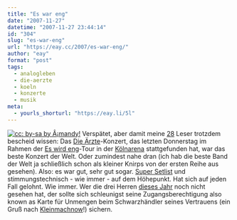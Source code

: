 ```yaml
---
title: "Es war eng"
date: "2007-11-27"
datetime: "2007-11-27 23:44:14"
id: "304"
slug: "es-war-eng"
url: "https://eay.cc/2007/es-war-eng/"
author: "eay"
format: "post"
tags:
  - analogleben
  - die-aerzte
  - koeln
  - konzerte
  - musik
meta:
  - yourls_shorturl: "https://eay.li/5l"
---
```


[![](/uploads/2007/eswareng.jpg "cc: by-sa by Â¡mandy!")](http://www.flickr.com/photos/ydnam/2067162168/) Verspätet, aber damit meine [28](//eay.cc/2007/volkszahlung/) Leser trotzdem bescheid wissen: Das [Die Ärzte](http://aerztepedia.de/)\-Konzert, das letzten Donnerstag im Rahmen der [Es wird eng](//eay.cc/2007/ein-leben-fur-die-arzte/)\-Tour in der [Kölnarena](http://de.wikipedia.org/wiki/K%C3%B6lnarena) stattgefunden hat, war das beste Konzert der Welt. Oder zumindest nahe dran (ich hab die beste Band der Welt ja schließlich schon als kleiner Knirps von der ersten Reihe aus gesehen). Also: es war gut, sehr gut sogar. [Super Setlist](http://www.pinguin-land.de/wordpress/?p=850) und stimmungstechnisch - wie immer - auf dem Höhepunkt. Hat sich auf jeden Fall gelohnt. Wie immer. Wer die drei Herren [dieses Jahr](//eay.cc/2007/rock-am-ring-2007/) noch nicht gesehen hat, der sollte sich schleunigst seine Zugangsberechtigung also known as Karte für Unmengen beim Schwarzhändler seines Vertrauens (ein Gruß nach [Kleinmachnow](http://tinyurl.com/2ucvce)!) sichern.
